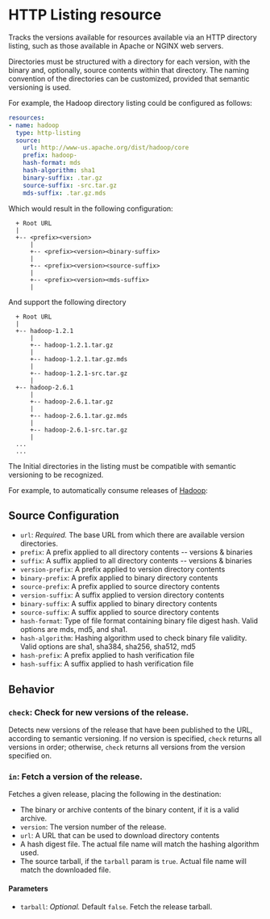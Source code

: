 # HTTP Listing  resource

Tracks the versions available for resources available via an HTTP
directory listing, such as those available in Apache or NGINX web
servers.

Directories must be structured with a directory for each version,
with the binary and, optionally, source contents within that
directory. The naming convention of the directories can be customized,
provided that semantic versioning is used.

For example, the Hadoop directory listing could be configured as follows:

```yaml
resources:
- name: hadoop
  type: http-listing
  source:
    url: http://www-us.apache.org/dist/hadoop/core
    prefix: hadoop-
    hash-format: mds
    hash-algorithm: sha1
    binary-suffix: .tar.gz
    source-suffix: -src.tar.gz
    mds-suffix: .tar.gz.mds
```

Which would result in the following configuration:

```
  + Root URL
  |
  +-- <prefix><version>
      |
      +-- <prefix><version><binary-suffix>
      |
      +-- <prefix><version><source-suffix>
      |
      +-- <prefix><version><mds-suffix>
      |
```

And support the following directory

```
  + Root URL
  |
  +-- hadoop-1.2.1
      |
      +-- hadoop-1.2.1.tar.gz
      |
      +-- hadoop-1.2.1.tar.gz.mds
      |
      +-- hadoop-1.2.1-src.tar.gz
      |
  +-- hadoop-2.6.1
      |
      +-- hadoop-2.6.1.tar.gz
      |
      +-- hadoop-2.6.1.tar.gz.mds
      |
      +-- hadoop-2.6.1-src.tar.gz
      |
  ...
  ...
```

The Initial directories in the listing must be compatible with semantic
versioning to be recognized.

For example, to automatically consume releases of
[Hadoop](https://www.apache.org/hadoop):

## Source Configuration

* `url`: *Required.* The base URL from which there are available version directories.
* `prefix`: A prefix applied to all directory contents -- versions & binaries
* `suffix`: A suffix applied to all directory contents -- versions & binaries
* `version-prefix`: A prefix applied to version directory contents
* `binary-prefix`: A prefix applied to binary directory contents
* `source-prefix`: A prefix applied to source directory contents
* `version-suffix`: A suffix applied to version directory contents
* `binary-suffix`: A suffix applied to binary directory contents
* `source-suffix`: A suffix applied to source directory contents
* `hash-format`: Type of file format containing binary file digest hash. Valid options are mds, md5,
and sha1.
* `hash-algorithm`: Hashing algorithm used to check binary file validity. Valid options are sha1, sha384, sha256, sha512, md5
* `hash-prefix`: A prefix applied to hash verification file
* `hash-suffix`: A suffix applied to hash verification file

## Behavior

### `check`: Check for new versions of the release.

Detects new versions of the release that have been published to the URL, according to
semantic versioning. If no version is specified, `check` returns all versions in order;
otherwise, `check` returns all versions from the version specified on.

### `in`: Fetch a version of the release.

Fetches a given release, placing the following in the destination:

*  The binary or archive contents of the binary content, if it is a valid archive.
* `version`: The version number of the release.
* `url`: A URL that can be used to download directory contents
* A hash digest file. The actual file name will match the hashing algorithm used.
* The source tarball, if the `tarball` param is `true`. Actual file name will match the downloaded file.

#### Parameters

* `tarball`: *Optional.* Default `false`. Fetch the release tarball.
